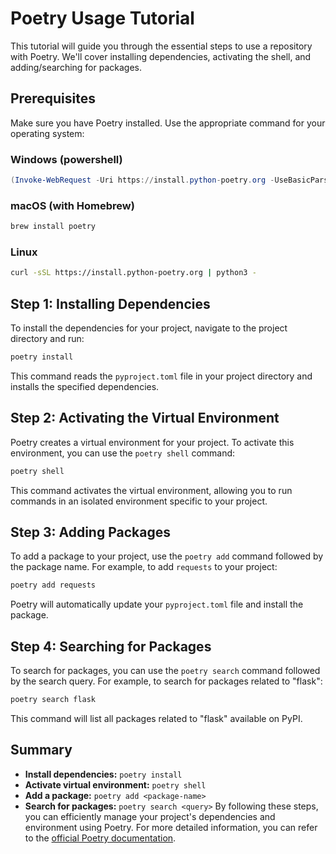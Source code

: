 # Poetry Usage Tutorial

This tutorial will guide you through the essential steps to use a repository with Poetry. We'll cover installing dependencies, activating the shell, and adding/searching for packages.

## Prerequisites

Make sure you have Poetry installed. Use the appropriate command for your operating system:

### Windows (powershell)

```powershell
(Invoke-WebRequest -Uri https://install.python-poetry.org -UseBasicParsing).Content | python -
```

### macOS (with Homebrew)

```bash
brew install poetry
```

### Linux

```bash
curl -sSL https://install.python-poetry.org | python3 -
```

## Step 1: Installing Dependencies

To install the dependencies for your project, navigate to the project directory and run:

```bash
poetry install
```

This command reads the `pyproject.toml` file in your project directory and installs the specified dependencies.

## Step 2: Activating the Virtual Environment

Poetry creates a virtual environment for your project. To activate this environment, you can use the `poetry shell` command:

```bash
poetry shell
```

This command activates the virtual environment, allowing you to run commands in an isolated environment specific to your project.

## Step 3: Adding Packages

To add a package to your project, use the `poetry add` command followed by the package name. For example, to add `requests` to your project:

```bash
poetry add requests
```

Poetry will automatically update your `pyproject.toml` file and install the package.

## Step 4: Searching for Packages

To search for packages, you can use the `poetry search` command followed by the search query. For example, to search for packages related to "flask":

```bash
poetry search flask
```

This command will list all packages related to "flask" available on PyPI.

## Summary

- **Install dependencies:** `poetry install`
- **Activate virtual environment:** `poetry shell`
- **Add a package:** `poetry add <package-name>`
- **Search for packages:** `poetry search <query>`
By following these steps, you can efficiently manage your project's dependencies and environment using Poetry. For more detailed information, you can refer to the [official Poetry documentation](https://python-poetry.org/docs/).

